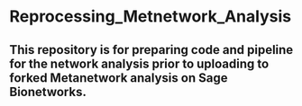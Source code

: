 # Reprocessing_Metnetwork_Analysis

## This repository is for preparing code and pipeline for the network analysis prior to uploading to forked Metanetwork analysis on Sage Bionetworks.
 